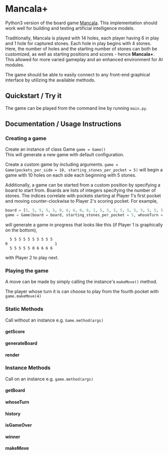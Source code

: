 # Mancala+

Python3 version of the board game [Mancala](https://harriscenter.org/wp-content/uploads/2020/03/mancala_rules.pdf). This implementation should work well for building and testing artificial intelligence models.

Traditionally, Mancala is played with 14 holes, each player having 6 in play and 1 hole for captured stones. Each hole in play begins with 4 stones. Here, the number of holes and the starting number of stones can both be customized, as well as starting positions and scores - hence **Mancala+**. This allowed for more varied gameplay and an enhanced environment for AI modules.

The game should be able to easily connect to any front-end graphical interface by utilizing the available methods.

## Quickstart / Try it

The game can be played from the command line by running `main.py`.

## Documentation / Usage Instructions

### Creating a game
Create an instance of class Game `game = Game()`  
This will generate a new game with default configuration.

Create a custom game by including arguments. `game = Game(pockets_per_side = 10, starting_stones_per_pocket = 5)` will begin a game with 10 holes on each side each beginning with 5 stones.

Additionally, a game can be started from a custom position by specifying a board to start from. Boards are lists of integers specifying the number of stones. The indices correlate with pockets starting at Player 1's first pocket and moving counter-clockwise to Player 2's scoring pocket. For example,
```python
board = [5, 5, 5, 5, 5, 0, 6, 6, 6, 6, 1, 5, 5, 5, 5, 5, 5, 5, 5, 5, 5, 0]
game = Game(board = board, starting_stones_per_pocket = 5, whoseTurn = 2)
```
will generate a game in progress that looks like this (if Player 1 is graphically on the bottom),
```
  5 5 5 5 5 5 5 5 5 5
0                     1
  5 5 5 5 5 0 6 6 6 6
```
with Player 2 to play next.

### Playing the game

A move can be made by simply calling the instance's `makeMove()` method.

The player whose turn it is can choose to play from the fourth pocket with `game.makeMove(4)`

### Static Methods
Call without an instance e.g. `Game.method(args)`

#### getScore

#### generateBoard

#### render

### Instance Methods
Call on an instance e.g. `game.method(args)`

#### getBoard

#### whoseTurn

#### history

#### isGameOver

#### winner

#### makeMove